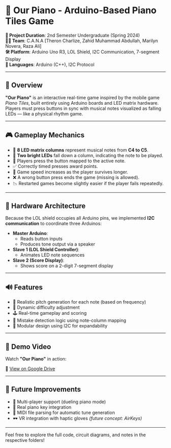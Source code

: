 # 🎹 Our Piano - Arduino-Based Piano Tiles Game

**📅 Project Duration**: 2nd Semester Undergraduate (Spring 2024)  
**👨‍💻 Team**: C.A.N.A [Theron Charlize, Zahid Muhammad Abdullah, Marilyn Novera, Raza Ali]  
**🛠 Platform**: Arduino Uno R3, LOL Shield, I2C Communication, 7-segment Display  
**💬 Languages**: Arduino (C++), I2C Protocol

---

## 🔧 Overview
**"Our Piano"** is an interactive real-time game inspired by the mobile game *Piano Tiles*, built entirely using Arduino boards and LED matrix hardware. Players must press buttons in sync with musical notes visualized as falling LEDs — like a physical rhythm game.

---

## 🎮 Gameplay Mechanics
- 🎵 **8 LED matrix columns** represent musical notes from **C4 to C5**.
- 🔻 **Two bright LEDs** fall down a column, indicating the note to be played.
- 🎯 Players press the button mapped to the active note.
- ✅ Correctly timed presses award points.
- 🔁 Game speed increases as the player survives longer.
- ❌ A wrong button press ends the game (missing is allowed).
- 📉 Restarted games become slightly easier if the player fails repeatedly.

---

## 🔄 Hardware Architecture
Because the LOL shield occupies all Arduino pins, we implemented **I2C communication** to coordinate three Arduinos:

- **Master Arduino**:
  - Reads button inputs
  - Produces tone output via a speaker
- **Slave 1 (LOL Shield Controller)**:
  - Animates LED note sequences
- **Slave 2 (Score Display)**:
  - Shows score on a 2-digit 7-segment display

---

## 🔊 Features
- 🎼 Realistic pitch generation for each note (based on frequency)
- 🧠 Dynamic difficulty adjustment
- 🕹 Real-time gameplay and scoring
- 🛑 Mistake detection logic using note-column mapping
- 🧩 Modular design using I2C for expandability

---

## 🎥 Demo Video

Watch **"Our Piano"** in action:

🔗 [View on Google Drive](https://drive.google.com/file/d/1aexgMx8grHPoIK_tpc_UuSy4uI0Ut3_A/view?usp=share_link)

---

## 🌱 Future Improvements
- 👥 Multi-player support (dueling piano mode)
- 🎹 Real piano key integration
- 🎼 MIDI file parsing for automatic tune generation
- 🕶 VR integration with haptic gloves *(future concept: AirKeys)*

---

Feel free to explore the full code, circuit diagrams, and notes in the respective folders!
